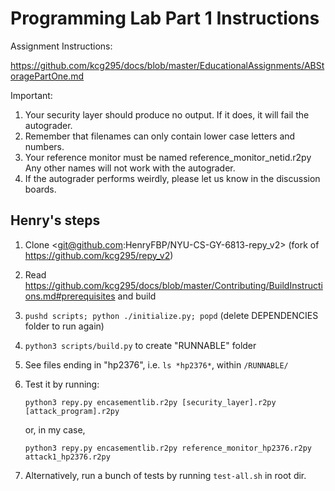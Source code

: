 # Programming Lab Part 1 Instructions

Assignment Instructions:

https://github.com/kcg295/docs/blob/master/EducationalAssignments/ABStoragePartOne.md

Important:
1. Your security layer should produce no output. If it does, it will fail the autograder.
2. Remember that filenames can only contain lower case letters and numbers.
3. Your reference monitor must be named reference_monitor_netid.r2py Any other names will not work with the autograder.
4. If the autograder performs weirdly, please let us know in the discussion boards.

## Henry's steps

1.  Clone <git@github.com:HenryFBP/NYU-CS-GY-6813-repy_v2> (fork of <https://github.com/kcg295/repy_v2>)
2.  Read <https://github.com/kcg295/docs/blob/master/Contributing/BuildInstructions.md#prerequisites> and build
3.  `pushd scripts; python ./initialize.py; popd` (delete DEPENDENCIES folder to run again)
4.  `python3 scripts/build.py` to create "RUNNABLE" folder
5.  See files ending in "hp2376", i.e. `ls *hp2376*`, within `/RUNNABLE/`
6.  Test it by running:

        python3 repy.py encasementlib.r2py [security_layer].r2py [attack_program].r2py 

    or, in my case,

        python3 repy.py encasementlib.r2py reference_monitor_hp2376.r2py attack1_hp2376.r2py

7.  Alternatively, run a bunch of tests by running `test-all.sh` in root dir.